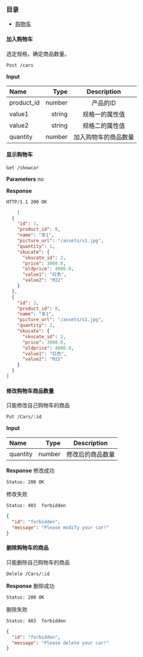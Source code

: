 ### 目录
  * [购物车](#加入购物车)


#### 加入购物车
选定规格，确定商品数量。

    Post /cars
    
**Input**

| Name      |     Type |   Description   |
| :-------- | --------:| :------: |
| product_id    |   number | 产品的ID  |
| value1    |   string |  规格一的属性值  |
| value2    |   string |  规格二的属性值  |
| quantity    |   number |  加入购物车的商品数量  |

#### 显示购物车

    Get /showcar
    
**Parameters**
    no
    
**Response**
```
HTTP/1.1 200 OK 
```
```json
    [
  {
    "id": 1,
    "product_id": 8,
    "name": "车1",
    "picture_url": "/assets/s1.jpg",
    "quantity": 1,
    "skucate": {
      "skucate_id": 2,
      "price": 3000.0,
      "oldprice": 4000.0,
      "value1": "红色",
      "value2": "M22"
    }
  },
  {
    "id": 2,
    "product_id": 8,
    "name": "车1",
    "picture_url": "/assets/s1.jpg",
    "quantity": 2,
    "skucate": {
      "skucate_id": 2,
      "price": 3000.0,
      "oldprice": 4000.0,
      "value1": "红色",
      "value2": "M22"
    }
  }
]
```
#### 修改购物车商品数量
只能修改自己购物车的商品
```
Put /Cars/:id
```
**Input**

| Name     |     Type |   Description   |
| :-------- | --------:| :------: |
| quantity    |   number |  修改后的商品数量  |

**Response**
修改成功
```
Status: 200 OK
```
修改失败
```
Status: 403  forbidden
```
```json
{
  "id": "forbidden",
  "message": "Please modify your car!"
}
```
#### 删除购物车的商品
只能删除自己购物车的商品

    Delele /Cars/:id

**Response**
删除成功

    Status: 200 OK
    
删除失败    
```
Status: 403  forbidden
```
```json
{
  "id": "forbidden",
  "message": "Please delete your car!"
}
```